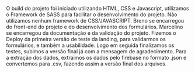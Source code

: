 O build do projeto foi iniciado utilizando HTML, CSS e Javascript, utilizamos o Framework de SASS para facilitar o desenvolvimento do projeto.
Não utilizamos nenhum framework de CSS/JAVASCRIPT.
Breno se encarregou do front-end do projeto e do desenvolvimento dos formulários.
Marcelino se encarregou da documentação e da validação do projeto.
Fizemos o Deploy da primeira versão de teste da landing, para validarmos os formulários, e também a usabilidade.
Logo em seguida finalizamos os testes, subimos a versão final já com a mensagem de agradecimento.
Para a extração dos dados, extraimos os dados pelo firebase no formato .json e convertemos para .csv, fazendo assim a versão final dos arquivos.